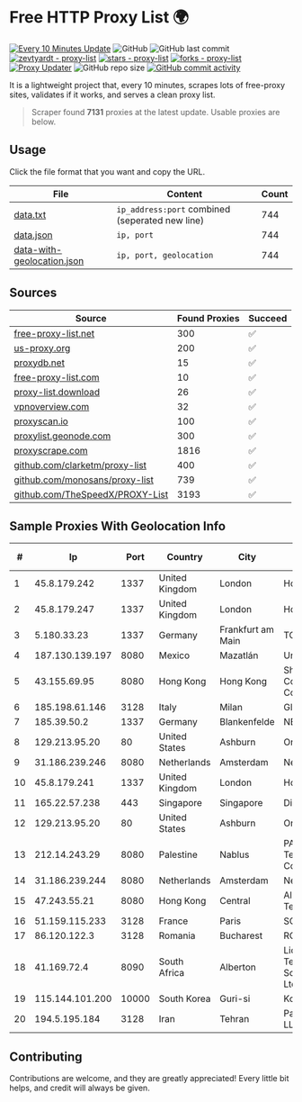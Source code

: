 
# Free HTTP Proxy List 🌍

[![Every 10 Minutes Update](https://github.com/mertguvencli/http-proxy-list/actions/workflows/main.yml/badge.svg?branch=main)](https://github.com/mertguvencli/http-proxy-list/actions/workflows/main.yml)
![GitHub](https://img.shields.io/github/license/mertguvencli/http-proxy-list)
![GitHub last commit](https://img.shields.io/github/last-commit/mertguvencli/http-proxy-list)
[![zevtyardt - proxy-list](https://img.shields.io/static/v1?label=zevtyardt&message=proxy-list&color=blue&logo=github)](https://github.com/zevtyardt/proxy-list "Go to GitHub repo")
[![stars - proxy-list](https://img.shields.io/github/stars/zevtyardt/proxy-list?style=social)](https://github.com/zevtyardt/proxy-list)
[![forks - proxy-list](https://img.shields.io/github/forks/zevtyardt/proxy-list?style=social)](https://github.com/zevtyardt/proxy-list)
[![Proxy Updater](https://github.com/zevtyardt/proxy-list/workflows/Proxy%20Updater/badge.svg)](https://github.com/zevtyardt/proxy-list/actions?query=workflow:"Proxy+Updater")
![GitHub repo size](https://img.shields.io/github/repo-size/zevtyardt/proxy-list)
[![GitHub commit activity](https://img.shields.io/github/commit-activity/m/zevtyardt/proxy-list?logo=commits)](https://github.com/zevtyardt/proxy-list/commits/main)

It is a lightweight project that, every 10 minutes, scrapes lots of free-proxy sites, validates if it works, and serves a clean proxy list.

> Scraper found **7131** proxies at the latest update. Usable proxies are below.

## Usage

Click the file format that you want and copy the URL.

|File|Content|Count|
|----|-------|-----|
|[data.txt](https://raw.githubusercontent.com/mertguvencli/http-proxy-list/main/proxy-list/data.txt)|`ip_address:port` combined (seperated new line)|744|
|[data.json](https://raw.githubusercontent.com/mertguvencli/http-proxy-list/main/proxy-list/data.json)|`ip, port`|744|
|[data-with-geolocation.json](https://raw.githubusercontent.com/mertguvencli/http-proxy-list/main/proxy-list/data-with-geolocation.json)|`ip, port, geolocation`|744|

## Sources

|Source|Found Proxies|Succeed|
|------|-------------|-------|
|[free-proxy-list.net](https://free-proxy-list.net)|300|✅|
|[us-proxy.org](https://www.us-proxy.org)|200|✅|
|[proxydb.net](http://proxydb.net)|15|✅|
|[free-proxy-list.com](https://free-proxy-list.com/?page=&port=&type%5B%5D=http&type%5B%5D=https&up_time=0&search=Search)|10|✅|
|[proxy-list.download](https://www.proxy-list.download/HTTP)|26|✅|
|[vpnoverview.com](https://vpnoverview.com/privacy/anonymous-browsing/free-proxy-servers)|32|✅|
|[proxyscan.io](https://www.proxyscan.io)|100|✅|
|[proxylist.geonode.com](https://proxylist.geonode.com/api/proxy-list?limit=300&page=1&sort_by=lastChecked&sort_type=desc&protocols=http,https)|300|✅|
|[proxyscrape.com](https://api.proxyscrape.com/v2/?request=displayproxies&protocol=http&timeout=10000&country=all&ssl=all&anonymity=all)|1816|✅|
|[github.com/clarketm/proxy-list](https://raw.githubusercontent.com/clarketm/proxy-list/master/proxy-list-raw.txt)|400|✅|
|[github.com/monosans/proxy-list](https://raw.githubusercontent.com/monosans/proxy-list/main/proxies/http.txt)|739|✅|
|[github.com/TheSpeedX/PROXY-List](https://raw.githubusercontent.com/TheSpeedX/PROXY-List/master/http.txt)|3193|✅|


## Sample Proxies With Geolocation Info

|#|Ip|Port|Country|City|Internet Service Provider|
|-|--|----|-------|----|-------------------------|
|1|45.8.179.242|1337|United Kingdom|London|Hostland LLC|
|2|45.8.179.247|1337|United Kingdom|London|Hostland LLC|
|3|5.180.33.23|1337|Germany|Frankfurt am Main|TCK OOO|
|4|187.130.139.197|8080|Mexico|Mazatlán|Uninet S.A. de C.V.|
|5|43.155.69.95|8080|Hong Kong|Hong Kong|Shenzhen Tencent Computer Systems Company Limited|
|6|185.198.61.146|3128|Italy|Milan|Global Router LLC|
|7|185.39.50.2|1337|Germany|Blankenfelde|NETZNUTZ|
|8|129.213.95.20|80|United States|Ashburn|Oracle Corporation|
|9|31.186.239.246|8080|Netherlands|Amsterdam|NetSkope Inc|
|10|45.8.179.241|1337|United Kingdom|London|Hostland LLC|
|11|165.22.57.238|443|Singapore|Singapore|DigitalOcean, LLC|
|12|129.213.95.20|80|United States|Ashburn|Oracle Corporation|
|13|212.14.243.29|8080|Palestine|Nablus|PALTEL (Palestine Telecommunications Co.).|
|14|31.186.239.244|8080|Netherlands|Amsterdam|NetSkope Inc|
|15|47.243.55.21|8080|Hong Kong|Central|Alibaba (US) Technology Co., Ltd.|
|16|51.159.115.233|3128|France|Paris|SCALEWAY|
|17|86.120.122.3|3128|Romania|Bucharest|RCS & RDS|
|18|41.169.72.4|8090|South Africa|Alberton|Liquid Telecommunications South Africa (Pty) Ltd|
|19|115.144.101.200|10000|South Korea|Guri-si|Korea Telecom|
|20|194.5.195.184|3128|Iran|Tehran|Pars Parva System LLC|



## Contributing

Contributions are welcome, and they are greatly appreciated! Every
little bit helps, and credit will always be given.

